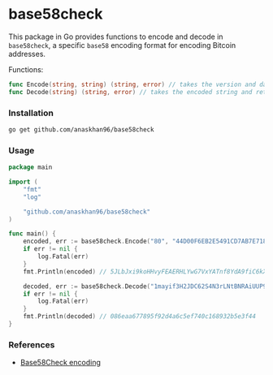# base58check

This package in Go provides functions to encode and decode in `base58check`, a specific `base58` encoding format for encoding Bitcoin addresses.

Functions:
```go
func Encode(string, string) (string, error) // takes the version and data as hexadecimal strings and returns the encoded string
func Decode(string) (string, error) // takes the encoded string and returns the decoded hexadecimal string
```

### Installation

```bash
go get github.com/anaskhan96/base58check
```

### Usage

```go
package main

import (
	"fmt"
	"log"

	"github.com/anaskhan96/base58check"
)

func main() {
	encoded, err := base58check.Encode("80", "44D00F6EB2E5491CD7AB7E7185D81B67A23C4980F62B2ED0914D32B7EB1C5581")
	if err != nil {
		log.Fatal(err)
	}
	fmt.Println(encoded) // 5JLbJxi9koHHvyFEAERHLYwG7VxYATnf8YdA9fiC6kXMghkYXpk

	decoded, err := base58check.Decode("1mayif3H2JDC62S4N3rLNtBNRAiUUP99k")
	if err != nil {
		log.Fatal(err)
	}
	fmt.Println(decoded) // 086eaa677895f92d4a6c5ef740c168932b5e3f44
}

```

### References

+ [Base58Check encoding](https://en.bitcoin.it/wiki/Base58Check_encoding)